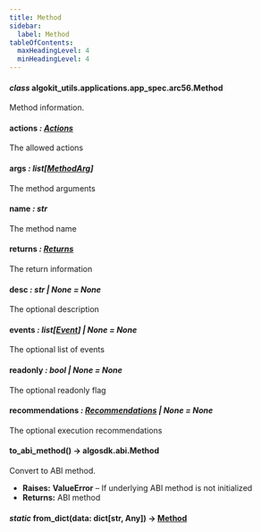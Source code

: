 ```yaml
---
title: Method
sidebar:
  label: Method
tableOfContents:
  maxHeadingLevel: 4
  minHeadingLevel: 4
---
```


#### _class_ algokit_utils.applications.app_spec.arc56.Method

Method information.

#### actions _: [Actions](Actions.md#algokit_utils.applications.app_spec.arc56.Actions)_

The allowed actions

#### args _: list[[MethodArg](MethodArg.md#algokit_utils.applications.app_spec.arc56.MethodArg)]_

The method arguments

#### name _: str_

The method name

#### returns _: [Returns](Returns.md#algokit_utils.applications.app_spec.arc56.Returns)_

The return information

#### desc _: str | None_ _= None_

The optional description

#### events _: list[[Event](Event.md#algokit_utils.applications.app_spec.arc56.Event)] | None_ _= None_

The optional list of events

#### readonly _: bool | None_ _= None_

The optional readonly flag

#### recommendations _: [Recommendations](Recommendations.md#algokit_utils.applications.app_spec.arc56.Recommendations) | None_ _= None_

The optional execution recommendations

#### to_abi_method() → algosdk.abi.Method

Convert to ABI method.

- **Raises:**
  **ValueError** – If underlying ABI method is not initialized
- **Returns:**
  ABI method

#### _static_ from_dict(data: dict[str, Any]) → [Method](#algokit_utils.applications.app_spec.arc56.Method)
